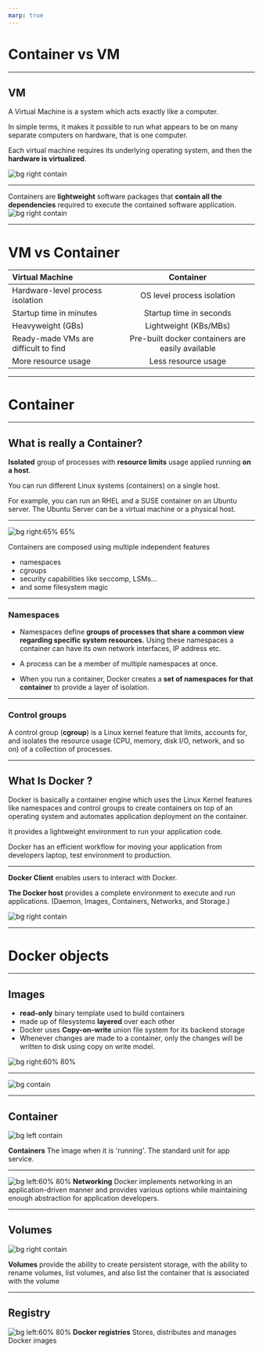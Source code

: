 ```yaml
---
marp: true
---
```


# Container vs VM

---

## VM

A Virtual Machine is a system which acts exactly like a computer.

In simple terms, it makes it possible to run what appears to be on many separate computers on hardware, that is one computer.

Each virtual machine requires its underlying operating system, and then the **hardware is virtualized**.

![bg right contain](images/intro_vms.png)

---

Containers are **lightweight** software packages that **contain all the dependencies** required to execute the contained software application.
![bg right contain](images/intro_containers.png)

---

# VM vs Container

| Virtual Machine                      |                    Container                     |
| :----------------------------------- | :----------------------------------------------: |
| Hardware-level process isolation     |            OS level process isolation            |
| Startup time in minutes              |             Startup time in seconds              |
| Heavyweight (GBs)                    |              Lightweight (KBs/MBs)               |
| Ready-made VMs are difficult to find | Pre-built docker containers are easily available |
| More resource usage                  |               Less resource usage                |

---

# Container

---

## What is really a Container?

**Isolated** group of processes with **resource limits** usage applied running **on a host**.

You can run different Linux systems (containers) on a single host.

For example, you can run an RHEL and a SUSE container on an Ubuntu server.
The Ubuntu Server can be a virtual machine or a physical host.

---

![bg right:65% 65%](images/docker_and_linux_kernel.png)

Containers are composed using multiple independent features

- namespaces
- cgroups
- security capabilities like seccomp, LSMs...
- and some filesystem magic

---

### Namespaces

- Namespaces define **groups of processes that share a common view regarding specific system resources.**
  Using these namespaces a container can have its own network interfaces, IP address etc.

- A process can be a member of multiple namespaces at once.

- When you run a container, Docker creates a **set of namespaces for that container** to provide a layer of isolation.

---

### Control groups

A control group (**cgroup**) is a Linux kernel feature that limits, accounts for, and isolates the resource usage (CPU, memory, disk I/O, network, and so on) of a collection of processes.

---

## What Is Docker ?

Docker is basically a container engine which uses the Linux Kernel features like namespaces and control groups to create containers on top of an operating system and automates application deployment on the container.

It provides a lightweight environment to run your application code.

Docker has an efficient workflow for moving your application from developers laptop, test environment to production.

---

**Docker Client** enables users to interact with Docker.

**The Docker host** provides a complete environment to execute and run applications. (Daemon, Images, Containers, Networks, and Storage.)

![bg right contain](images/docker-engine.png)

---

# Docker objects

---

## Images

- **read-only** binary template used to build containers
- made up of filesystems **layered** over each other
- Docker uses **Copy-on-write** union file system for its backend storage
- Whenever changes are made to a container,
  only the changes will be written to disk using copy on write model.

![bg right:60% 80%](images/layers.jpg)

---

![bg contain](images/why-are-containers-lightwight.png)

---

## Container

![bg left contain](images/image_vs_container.png)

**Containers** The image when it is 'running'.
The standard unit for app service.

---

![bg left:60% 80%](images/base_cnm.png)
**Networking** Docker implements networking in an application-driven manner and provides various options while maintaining enough abstraction for application developers.

---

## Volumes

![bg right contain](images/types-of-mounts-volume.png)

**Volumes** provide the ability to create persistent storage, with the ability to rename volumes, list volumes, and also list the container that is associated with the volume

---

## Registry

![bg left:60% 80%](images/base_registry.png)
**Docker registries** Stores, distributes and manages Docker images
